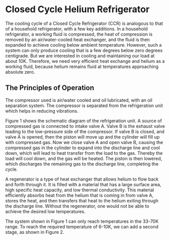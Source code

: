 # Closed Cycle Helium Refrigerator

The cooling cycle of a Closed Cycle Refrigerator (CCR) is analogous to that of a household refrigerator, with a few key additions. In a household refrigerator, a working fluid is compressed, the heat of compression is removed by an air/water-cooled heat exchanger, and the fluid is then expanded to achieve cooling below ambient temperature. However, such a system can only produce cooling that is a few degrees below zero degrees centigrade. But we are interested in cooling and maintaining our load at about 10K. Therefore, we need very efficient heat exchange and helium as a working fluid, because helium remains fluid at temperatures approaching absolute zero.

## The Principles of Operation
The compressor used is air/water cooled and oil lubricated, with an oil separation system. The compressor is separated from the refrigeration unit which helps in reducing vibrations.

Figure 1 shows the schematic diagram of the refrigeration unit. A source of compressed gas is connected to intake valve A. Valve B is the exhaust valve leading to the low-pressure side of the compressor. If valve B is closed, and valve A is opened, then the piston will move up and the cylinder will fill up with compressed gas. Now we close valve A and open valve B, causing the compressed gas in the cylinder to expand into the discharge line and cool down, which will lead to heat transfer from the load to the gas. Thereby the load will cool down, and the gas will be heated. The piston is then lowered, which discharges the remaining gas to the discharge line, completing the cycle.

A regenerator is a type of heat exchanger that allows helium to flow back and forth through it. It is filled with a material that has a large surface area, high specific heat capacity, and low thermal conductivity. This material efficiently absorbs heat from the helium that is coming in from valve A, stores the heat, and then transfers that heat to the helium exiting through the discharge line. Without the regenerator, one would not be able to achieve the desired low temperatures.

The system shown in Figure 1 can only reach temperatures in the 33-70K range. To reach the required temperature of 6-10K, we can add a second stage, as shown in Figure 2.

